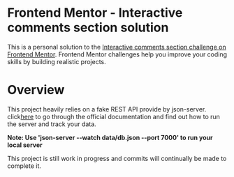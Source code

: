 # Frontend Mentor - Interactive comments section solution

This is a personal solution to the [Interactive comments section challenge on Frontend Mentor](https://www.frontendmentor.io/challenges/interactive-comments-section-iG1RugEG9). Frontend Mentor challenges help you improve your coding skills by building realistic projects.

# Overview

This project heavily relies on a fake REST API provide by json-server. click[here](https://www.npmjs.com/package/json-server) to go through the official documentation and find out how to run the server and track your data.

**Note: Use 'json-server --watch data/db.json --port 7000' to run your local server**

This project is still work in progress and commits will continually be made to complete it.
